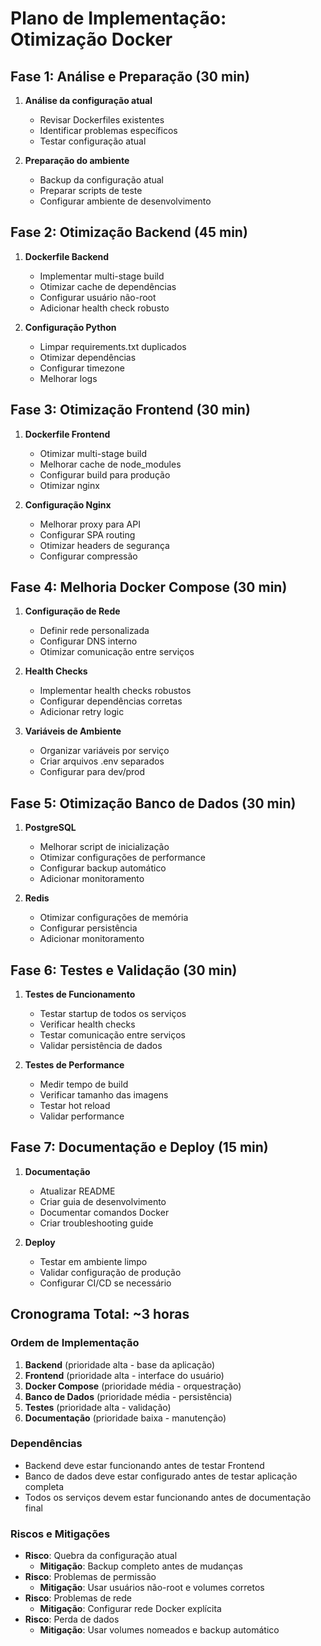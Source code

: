 # Plano de Implementação: Otimização Docker

## Fase 1: Análise e Preparação (30 min)
1. **Análise da configuração atual**
   - Revisar Dockerfiles existentes
   - Identificar problemas específicos
   - Testar configuração atual

2. **Preparação do ambiente**
   - Backup da configuração atual
   - Preparar scripts de teste
   - Configurar ambiente de desenvolvimento

## Fase 2: Otimização Backend (45 min)
1. **Dockerfile Backend**
   - Implementar multi-stage build
   - Otimizar cache de dependências
   - Configurar usuário não-root
   - Adicionar health check robusto

2. **Configuração Python**
   - Limpar requirements.txt duplicados
   - Otimizar dependências
   - Configurar timezone
   - Melhorar logs

## Fase 3: Otimização Frontend (30 min)
1. **Dockerfile Frontend**
   - Otimizar multi-stage build
   - Melhorar cache de node_modules
   - Configurar build para produção
   - Otimizar nginx

2. **Configuração Nginx**
   - Melhorar proxy para API
   - Configurar SPA routing
   - Otimizar headers de segurança
   - Configurar compressão

## Fase 4: Melhoria Docker Compose (30 min)
1. **Configuração de Rede**
   - Definir rede personalizada
   - Configurar DNS interno
   - Otimizar comunicação entre serviços

2. **Health Checks**
   - Implementar health checks robustos
   - Configurar dependências corretas
   - Adicionar retry logic

3. **Variáveis de Ambiente**
   - Organizar variáveis por serviço
   - Criar arquivos .env separados
   - Configurar para dev/prod

## Fase 5: Otimização Banco de Dados (30 min)
1. **PostgreSQL**
   - Melhorar script de inicialização
   - Otimizar configurações de performance
   - Configurar backup automático
   - Adicionar monitoramento

2. **Redis**
   - Otimizar configurações de memória
   - Configurar persistência
   - Adicionar monitoramento

## Fase 6: Testes e Validação (30 min)
1. **Testes de Funcionamento**
   - Testar startup de todos os serviços
   - Verificar health checks
   - Testar comunicação entre serviços
   - Validar persistência de dados

2. **Testes de Performance**
   - Medir tempo de build
   - Verificar tamanho das imagens
   - Testar hot reload
   - Validar performance

## Fase 7: Documentação e Deploy (15 min)
1. **Documentação**
   - Atualizar README
   - Criar guia de desenvolvimento
   - Documentar comandos Docker
   - Criar troubleshooting guide

2. **Deploy**
   - Testar em ambiente limpo
   - Validar configuração de produção
   - Configurar CI/CD se necessário

## Cronograma Total: ~3 horas

### Ordem de Implementação
1. **Backend** (prioridade alta - base da aplicação)
2. **Frontend** (prioridade alta - interface do usuário)
3. **Docker Compose** (prioridade média - orquestração)
4. **Banco de Dados** (prioridade média - persistência)
5. **Testes** (prioridade alta - validação)
6. **Documentação** (prioridade baixa - manutenção)

### Dependências
- Backend deve estar funcionando antes de testar Frontend
- Banco de dados deve estar configurado antes de testar aplicação completa
- Todos os serviços devem estar funcionando antes de documentação final

### Riscos e Mitigações
- **Risco**: Quebra da configuração atual
  - **Mitigação**: Backup completo antes de mudanças
- **Risco**: Problemas de permissão
  - **Mitigação**: Usar usuários não-root e volumes corretos
- **Risco**: Problemas de rede
  - **Mitigação**: Configurar rede Docker explícita
- **Risco**: Perda de dados
  - **Mitigação**: Usar volumes nomeados e backup automático
